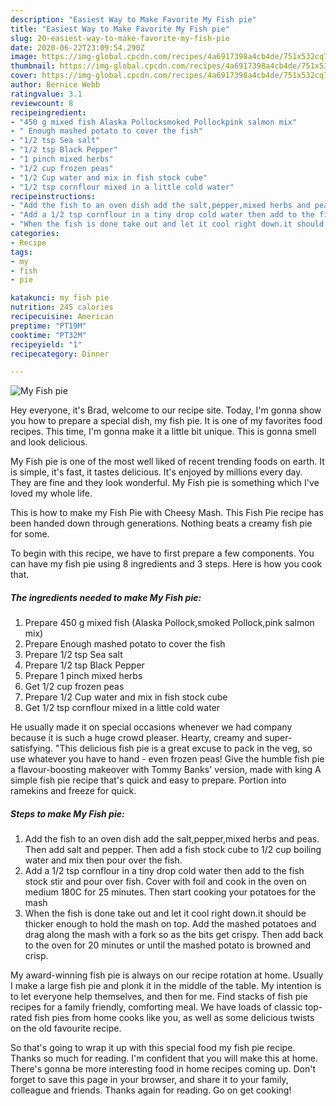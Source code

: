 ```yaml
---
description: "Easiest Way to Make Favorite My Fish pie"
title: "Easiest Way to Make Favorite My Fish pie"
slug: 20-easiest-way-to-make-favorite-my-fish-pie
date: 2020-06-22T23:09:54.290Z
image: https://img-global.cpcdn.com/recipes/4a6917398a4cb4de/751x532cq70/my-fish-pie-recipe-main-photo.jpg
thumbnail: https://img-global.cpcdn.com/recipes/4a6917398a4cb4de/751x532cq70/my-fish-pie-recipe-main-photo.jpg
cover: https://img-global.cpcdn.com/recipes/4a6917398a4cb4de/751x532cq70/my-fish-pie-recipe-main-photo.jpg
author: Bernice Webb
ratingvalue: 3.1
reviewcount: 8
recipeingredient:
- "450 g mixed fish Alaska Pollocksmoked Pollockpink salmon mix"
- " Enough mashed potato to cover the fish"
- "1/2 tsp Sea salt"
- "1/2 tsp Black Pepper"
- "1 pinch mixed herbs"
- "1/2 cup frozen peas"
- "1/2 Cup water and mix in fish stock cube"
- "1/2 tsp cornflour mixed in a little cold water"
recipeinstructions:
- "Add the fish to an oven dish add the salt,pepper,mixed herbs and peas. Then add salt and pepper. Then add a fish stock cube to 1/2 cup boiling water and mix then pour over the fish."
- "Add a 1/2 tsp cornflour in a tiny drop cold water then add to the fish stock stir and pour over fish. Cover with foil and cook in the oven on medium 180C for 25 minutes. Then start cooking your potatoes for the mash"
- "When the fish is done take out and let it cool right down.it should be thicker enough to hold the mash on top. Add the mashed potatoes and drag along the mash with a fork so as the bits get crispy. Then add back to the oven for 20 minutes or until the mashed potato is browned and crisp."
categories:
- Recipe
tags:
- my
- fish
- pie

katakunci: my fish pie 
nutrition: 245 calories
recipecuisine: American
preptime: "PT19M"
cooktime: "PT32M"
recipeyield: "1"
recipecategory: Dinner

---
```



![My Fish pie](https://img-global.cpcdn.com/recipes/4a6917398a4cb4de/751x532cq70/my-fish-pie-recipe-main-photo.jpg)

Hey everyone, it's Brad, welcome to our recipe site. Today, I'm gonna show you how to prepare a special dish, my fish pie. It is one of my favorites food recipes. This time, I'm gonna make it a little bit unique. This is gonna smell and look delicious.

My Fish pie is one of the most well liked of recent trending foods on earth. It is simple, it's fast, it tastes delicious. It's enjoyed by millions every day. They are fine and they look wonderful. My Fish pie is something which I've loved my whole life.

This is how to make my Fish Pie with Cheesy Mash. This Fish Pie recipe has been handed down through generations. Nothing beats a creamy fish pie for some.


To begin with this recipe, we have to first prepare a few components. You can have my fish pie using 8 ingredients and 3 steps. Here is how you cook that.

<!--inarticleads1-->

##### The ingredients needed to make My Fish pie:

1. Prepare 450 g mixed fish (Alaska Pollock,smoked Pollock,pink salmon mix)
1. Prepare  Enough mashed potato to cover the fish
1. Prepare 1/2 tsp Sea salt
1. Prepare 1/2 tsp Black Pepper
1. Prepare 1 pinch mixed herbs
1. Get 1/2 cup frozen peas
1. Prepare 1/2 Cup water and mix in fish stock cube
1. Get 1/2 tsp cornflour mixed in a little cold water


He usually made it on special occasions whenever we had company because it is such a huge crowd pleaser. Hearty, creamy and super-satisfying. &#34;This delicious fish pie is a great excuse to pack in the veg, so use whatever you have to hand - even frozen peas! Give the humble fish pie a flavour-boosting makeover with Tommy Banks&#39; version, made with king A simple fish pie recipe that&#39;s quick and easy to prepare. Portion into ramekins and freeze for quick. 

<!--inarticleads2-->

##### Steps to make My Fish pie:

1. Add the fish to an oven dish add the salt,pepper,mixed herbs and peas. Then add salt and pepper. Then add a fish stock cube to 1/2 cup boiling water and mix then pour over the fish.
1. Add a 1/2 tsp cornflour in a tiny drop cold water then add to the fish stock stir and pour over fish. Cover with foil and cook in the oven on medium 180C for 25 minutes. Then start cooking your potatoes for the mash
1. When the fish is done take out and let it cool right down.it should be thicker enough to hold the mash on top. Add the mashed potatoes and drag along the mash with a fork so as the bits get crispy. Then add back to the oven for 20 minutes or until the mashed potato is browned and crisp.


My award-winning fish pie is always on our recipe rotation at home. Usually I make a large fish pie and plonk it in the middle of the table. My intention is to let everyone help themselves, and then for me. Find stacks of fish pie recipes for a family friendly, comforting meal. We have loads of classic top-rated fish pies from home cooks like you, as well as some delicious twists on the old favourite recipe. 

So that's going to wrap it up with this special food my fish pie recipe. Thanks so much for reading. I'm confident that you will make this at home. There's gonna be more interesting food in home recipes coming up. Don't forget to save this page in your browser, and share it to your family, colleague and friends. Thanks again for reading. Go on get cooking!
